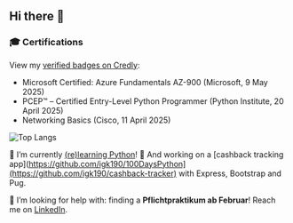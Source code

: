 ## Hi there 👋

### 🎓 Certifications

View my [verified badges on Credly](https://www.credly.com/users/gracia-kleijnen):

- Microsoft Certified: Azure Fundamentals AZ-900 (Microsoft, 9 May 2025)
- PCEP™ – Certified Entry-Level Python Programmer (Python Institute, 20 April 2025)
- Networking Basics (Cisco, 11 April 2025)

![Top Langs](https://github-readme-stats.vercel.app/api/top-langs/?username=igk190&layout=compact)

🌱 I’m currently [(re)learning Python](https://github.com/igk190/100DaysPython)! 🐍 And working on a [cashback tracking app](https://github.com/igk190/100DaysPython](https://github.com/igk190/cashback-tracker) with Express, Bootstrap and Pug.

🤔 I’m looking for help with: finding a **Pflichtpraktikum ab Februar**! Reach me on [LinkedIn](https://de.linkedin.com/in/gracia-kleijnen).

<!--
**igk190/igk190** is a ✨ _special_ ✨ repository because its `README.md` (this file) appears on your GitHub profile.

Here are some ideas to get you started:

- 🔭 I’m currently working on ...
- 🌱 I’m currently learning ...
- 👯 I’m looking to collaborate on ...
- 🤔 I’m looking for help with ...
- 💬 Ask me about ...
- 📫 How to reach me: ...
- 😄 Pronouns: ...
- ⚡ Fun fact: ...
-->
